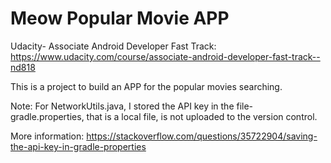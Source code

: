 # Meow Popular Movie APP
Udacity- Associate Android Developer Fast Track: https://www.udacity.com/course/associate-android-developer-fast-track--nd818

This is a project to build an APP for the popular movies searching.

Note: For NetworkUtils.java, I stored the API key in the file- gradle.properties, that is a local file, is not uploaded to the version control.

More information:
https://stackoverflow.com/questions/35722904/saving-the-api-key-in-gradle-properties

